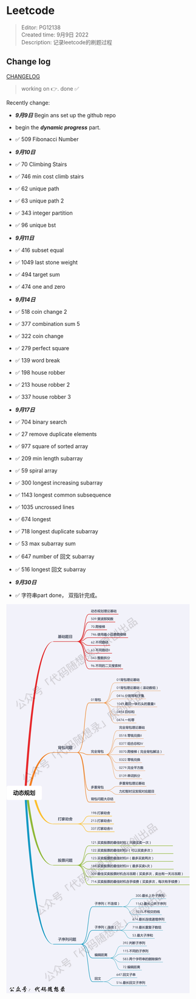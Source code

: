 
# Leetcode

> Editor: PG12138  
> Created time: 9月9日 2022  
> Description: 记录leetcode的刷题过程  

## Change log

[CHANGELOG](./CHANGELOG.md) 

> working on :point_right:. done :white_check_mark:

Recently change:  
+ ***9月9日*** Begin ans set up the github repo  
+ begin the ***dynamic progress*** part.  
+ :white_check_mark: 509 Fibonacci Number
+ ***9月10日*** 
+ :white_check_mark: 70 Climbing Stairs
+ :white_check_mark: 746 min cost climb stairs
+ :white_check_mark: 62 unique path
+ :white_check_mark: 63 unique path 2
+ :white_check_mark: 343 integer partition
+ :white_check_mark: 96 unique bst
+ ***9月11日*** 
+ :white_check_mark: 416 subset equal
+ :white_check_mark: 1049 last stone weight
+ :white_check_mark: 494 target sum
+ :white_check_mark: 474 one and zero
+ ***9月14日*** 
+ :white_check_mark: 518 coin change 2
+ :white_check_mark: 377 combination sum 5
+ :white_check_mark: 322 coin change
+ :white_check_mark: 279 perfect square
+ :white_check_mark: 139 word break
+ :white_check_mark: 198 house robber
+ :white_check_mark: 213 house robber 2
+ :white_check_mark: 337 house robber 3
+ ***9月17日*** 
+ :white_check_mark: 704 binary search
+ :white_check_mark: 27 remove duplicate elements
+ :white_check_mark: 977 square of sorted array
+ :white_check_mark: 209 min length subarray
+ :white_check_mark: 59 spiral array

+ :white_check_mark: 300 longest increasing subarray
+ :white_check_mark: 1143 longest common subsequence
+ :white_check_mark: 1035 uncrossed lines
+ :white_check_mark: 674 longest 
+ :white_check_mark: 718 longest duplicate subarray
+ :white_check_mark: 53 max subarray sum
+ :white_check_mark: 647 number of 回文 subarray
+ :white_check_mark: 516 longest 回文 subarray

+ ***9月30日*** 
+ :white_check_mark: 字符串part done， 双指针完成。



![Dynamic progress](./asset/image/dp.jpeg) 

